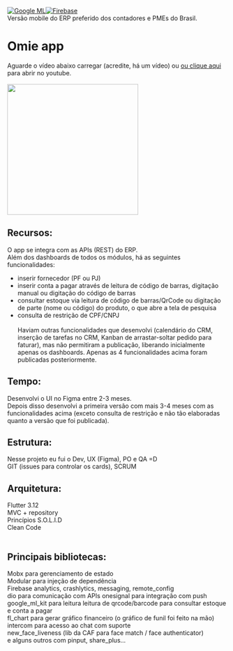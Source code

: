 [![Google ML](https://developers.google.com/static/ml-kit/images/homepage/hero.png?width=24)](https://developers.google.com/ml-kit?hl=pt-br)[![Firebase](https://www.google.com/url?sa=i&url=https%3A%2F%2Fcommons.wikimedia.org%2Fwiki%2FFile%3AFirebase_icon.svg&psig=AOvVaw3_eY3-yB7dzBsCk1RfI3lj&ust=1710521554157000&source=images&cd=vfe&opi=89978449&ved=0CBEQjRxqFwoTCOCCwcSb9IQDFQAAAAAdAAAAABAD)](https://firebase.com)
<br/>Versão mobile do ERP preferido dos contadores e PMEs do Brasil.

# Omie app

Aguarde o vídeo abaixo carregar (acredite, há um vídeo) ou <a href="http://www.youtube.com/watch?feature=player_embedded&v=GbB4gaQxlBw" target="_blank">ou clique aqui</a> para abrir no youtube.<br/><br/>
[<img src="https://github.com/diogoroos/omie_app/assets/78812662/80126a86-93bc-43e1-8433-1bc116004331" heigth="300" width="300px">](https://www.youtube.com/watch?v=uyCk2mHocgQ)

## Recursos:
O app se integra com as APIs (REST) do ERP.<br/>
Além dos dashboards de todos os módulos, há as seguintes funcionalidades:<br/>
- inserir fornecedor (PF ou PJ)<br/>
- inserir conta a pagar através de leitura de código de barras, digitação manual ou digitação do código de barras<br/>
- consultar estoque via leitura de código de barras/QrCode ou digitação de parte (nome ou código) do produto, o que abre a tela de pesquisa<br/>
- consulta de restrição de CPF/CNPJ<br/><br/>
Haviam outras funcionalidades que desenvolvi (calendário do CRM, inserção de tarefas no CRM, Kanban de arrastar-soltar pedido para faturar), mas não permitiram a publicação, liberando inicialmente apenas os dashboards. Apenas as 4 funcionalidades acima foram publicadas posteriormente.

## Tempo:
Desenvolvi o UI no Figma entre 2-3 meses.<br/>
Depois disso desenvolvi a primeira versão com mais 3-4 meses com as funcionalidades acima (exceto consulta de restrição e não tão elaboradas quanto a versão que foi publicada).

## Estrutura:
Nesse projeto eu fui o Dev, UX (Figma), PO e QA =D<br/>
GIT (issues para controlar os cards), SCRUM

## Arquitetura:
Flutter 3.12<br/>
MVC + repository<br/>
Princípios S.O.L.I.D<br/>
Clean Code<br/><br/>

## Principais bibliotecas:
Mobx para gerenciamento de estado<br/>
Modular para injeção de dependência<br/>
Firebase analytics, crashlytics, messaging, remote_config<br/>
dio para comunicação com APIs
onesignal para integração com push<br/>
google_ml_kit para leitura leitura de qrcode/barcode para consultar estoque e conta a pagar<br/>
fl_chart para gerar gráfico financeiro (o gráfico de funil foi feito na mão)<br/>
intercom para acesso ao chat com suporte<br/>
new_face_liveness (lib da CAF para face match / face authenticator)<br/>
e alguns outros com pinput, share_plus...<br/>
